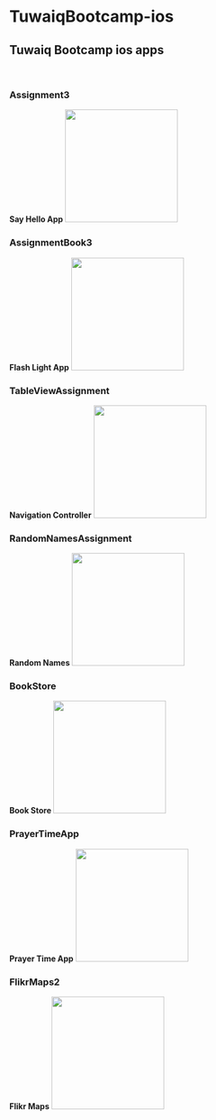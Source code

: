 <h1>TuwaiqBootcamp-ios</h1>
<h2>Tuwaiq Bootcamp ios apps</h2>
<br>
<h3>Assignment3</h3>
<b>Say Hello App</b>
<img src="https://github.com/rwishd17/TuwaiqBootcamp-ios/blob/main/attachments/sayhelloApp.gif" width="200">
<br>
<h3>AssignmentBook3</h3>
<b>Flash Light App</b>
<img src="https://github.com/rwishd17/TuwaiqBootcamp-ios/blob/main/attachments/flashLight.gif" width="200">
<br>
<h3>TableViewAssignment</h3>
<b>Navigation Controller</b>
<img src="https://github.com/rwishd17/TuwaiqBootcamp-ios/blob/main/attachments/navigationController.gif" width="200">
<br>
<h3>RandomNamesAssignment</h3>
<b>Random Names</b>
<img src="https://github.com/rwishd17/TuwaiqBootcamp-ios/blob/main/attachments/randomNames.gif" width="200">
<br>
<h3>BookStore</h3>
<b>Book Store</b>
<img src="https://github.com/rwishd17/TuwaiqBootcamp-ios/blob/main/attachments/bookstore.gif" width="200">
<br>
<h3>PrayerTimeApp</h3>
<b>Prayer Time App</b>
<img src="https://github.com/rwishd17/TuwaiqBootcamp-ios/blob/main/attachments/prayerApp.gif" width="200">
<br>
<h3>FlikrMaps2</h3>
<b>Flikr Maps</b>
<img src="https://github.com/rwishd17/TuwaiqBootcamp-ios/blob/main/attachments/prayerApp.gif" width="200">
